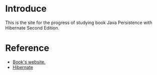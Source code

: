 # Introduce
This is the site for the progress of studying book Java Persistence with Hibernate Second Edition.

# Reference
- [Book's website.](http://jpwh.org)
- [Hibernate](http://hibernate.org/)


